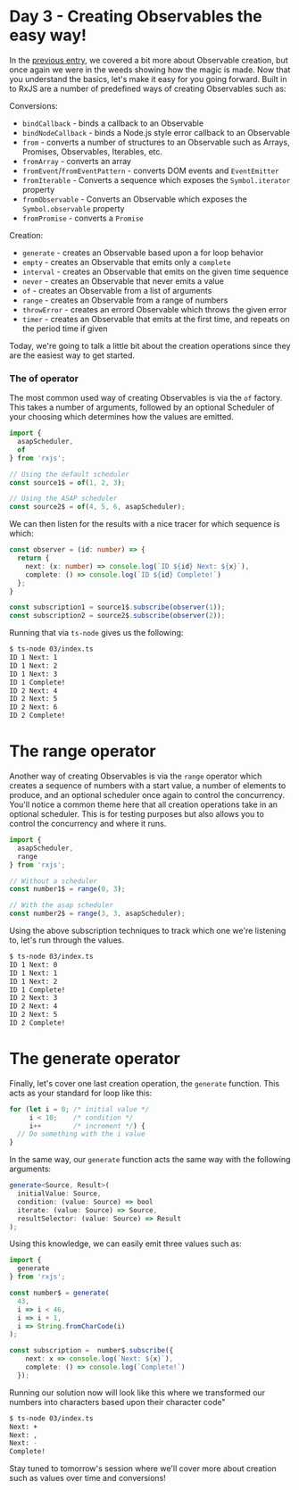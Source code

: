 # Day 3 - Creating Observables the easy way!

In the [previous entry](../02/readme.md), we covered a bit more about Observable creation, but once again we were in the weeds showing how the magic is made. Now that you understand the basics, let's make it easy for you going forward.  Built in to RxJS are a number of predefined ways of creating Observables such as:

Conversions:
- `bindCallback` - binds a callback to an Observable
- `bindNodeCallback` - binds a Node.js style error callback to an Observable
- `from` - converts a number of structures to an Observable such as Arrays, Promises, Observables, Iterables, etc.
- `fromArray` - converts an array
- `fromEvent`/`fromEventPattern` - converts DOM events and `EventEmitter`
- `fromIterable` - Converts a sequence which exposes the `Symbol.iterator` property 
- `fromObservable` - Converts an Observable which exposes the `Symbol.observable` property
- `fromPromise` - converts a `Promise`

Creation:
- `generate` - creates an Observable based upon a for loop behavior
- `empty` - creates an Observable that emits only a `complete`
- `interval` - creates an Observable that emits on the given time sequence
- `never` - creates an Observable that never emits a value
- `of` - creates an Observable from a list of arguments
- `range` - creates an Observable from a range of numbers
- `throwError` - creates an errord Observable which throws the given error
- `timer` - creates an Observable that emits at the first time, and repeats on the period time if given

Today, we're going to talk a little bit about the creation operations since they are the easiest way to get started. 

### The of operator

The most common used way of creating Observables is via the `of` factory. This takes a number of arguments, followed by an optional Scheduler of your choosing which determines how the values are emitted.

```typescript
import {
  asapScheduler,
  of
} from 'rxjs';

// Using the default scheduler
const source1$ = of(1, 2, 3);

// Using the ASAP scheduler
const source2$ = of(4, 5, 6, asapScheduler);
```

We can then listen for the results with a nice tracer for which sequence is which:
```typescript
const observer = (id: number) => {
  return {
    next: (x: number) => console.log(`ID ${id} Next: ${x}`),
    complete: () => console.log(`ID ${id} Complete!`)
  };
}

const subscription1 = source1$.subscribe(observer(1));
const subscription2 = source2$.subscribe(observer(2));
```

Running that via `ts-node` gives us the following:
```bash
$ ts-node 03/index.ts
ID 1 Next: 1
ID 1 Next: 2
ID 1 Next: 3
ID 1 Complete!
ID 2 Next: 4
ID 2 Next: 5
ID 2 Next: 6
ID 2 Complete!
```

# The range operator

Another way of creating Observables is via the `range` operator which creates a sequence of numbers with a start value, a number of elements to produce, and an optional scheduler once again to control the concurrency.  You'll notice a common theme here that all creation operations take in an optional scheduler.  This is for testing purposes but also allows you to control the concurrency and where it runs.

```typescript
import {
  asapScheduler,
  range
} from 'rxjs';

// Without a scheduler
const number1$ = range(0, 3);

// With the asap scheduler
const number2$ = range(3, 3, asapScheduler);
```

Using the above subscription techniques to track which one we're listening to, let's run through the values.

```bash
$ ts-node 03/index.ts
ID 1 Next: 0
ID 1 Next: 1
ID 1 Next: 2
ID 1 Complete!
ID 2 Next: 3
ID 2 Next: 4
ID 2 Next: 5
ID 2 Complete!
```

# The generate operator

Finally, let's cover one last creation operation, the `generate` function. This acts as your standard for loop like this:
```typescript
for (let i = 0; /* initial value */
     i < 10;    /* condition */
     i++        /* increment */) {
  // Do something with the i value
}
```

In the same way, our `generate` function acts the same way with the following arguments:
```typescript
generate<Source, Result>(
  initialValue: Source,
  condition: (value: Source) => bool
  iterate: (value: Source) => Source,
  resultSelector: (value: Source) => Result
);
```

Using this knowledge, we can easily emit three values such as:
```typescript
import {
  generate
} from 'rxjs';

const number$ = generate(
  43,
  i => i < 46,
  i => i + 1,
  i => String.fromCharCode(i)
);

const subscription =  number$.subscribe({
    next: x => console.log(`Next: ${x}`),
    complete: () => console.log(`Complete!`)
  });
```

Running our solution now will look like this where we transformed our numbers into characters based upon their character code"
```bash
$ ts-node 03/index.ts
Next: +
Next: ,
Next: -
Complete!
```

Stay tuned to tomorrow's session where we'll cover more about creation such as values over time and conversions!